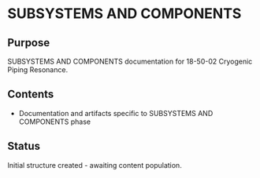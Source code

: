 # SUBSYSTEMS AND COMPONENTS

## Purpose
SUBSYSTEMS AND COMPONENTS documentation for 18-50-02 Cryogenic Piping Resonance.

## Contents
- Documentation and artifacts specific to SUBSYSTEMS AND COMPONENTS phase

## Status
Initial structure created - awaiting content population.
